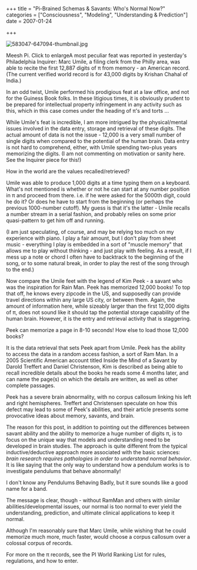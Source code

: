 +++
title = "Pi-Brained Schemas & Savants: Who's Normal Now?"
categories = ["Consciousness", "Modeling", "Understanding & Prediction"]
date = 2007-01-24


+++


<img alt="583047-647094-thumbnail.jpg" src="https://www.fractalog.com/jpg/583047-647094-thumbnail.jpg" />

   Meesh Pi.  Click to enlargeA most peculiar feat was reported in yesterday's Philadelphia Inquirer: Marc Umile, a filing clerk from the Philly area, was able to recite the first 12,887 digits of &pi; from memory - an American record. (The current verified world record is for 43,000 digits by Krishan Chahal of India.)
         
In an odd twist, Umile performed his prodigious feat at a law office, and not for the Guiness Book folks. In these litigious times, it is obviously prudent to be prepared for intellectual property infringement in any activity such as this, which in this case comes under the heading of &pi;'s and torts ...     
         
While Umile's feat is incredible, I am more intrigued by the physical/mental issues involved in the data entry, storage and retrieval of these digits. The actual amount of data is not the issue - 12,000 is a very small number of single digits when compared to the potential of the human brain. Data entry is not hard to comprehend, either, with Umile spending two-plus years memorizing the digits. (I am not commenting on motivation or sanity here. See the Inquirer piece for this!) 
     
How in the world are the values recalled/retrieved?
         
Umile was able to produce 1,000 digits at a time typing them on a keyboard. What's not mentioned is whether or not he can start at any number position in &pi; and proceed from there. i.e. if he were asked for the 5000th digit, could he do it? Or does he have to start from the beginning (or perhaps the previous 1000-number cutoff). My guess is that it's the latter - Umile recalls a number stream in a serial fashion, and probably relies on some prior quasi-pattern to get him off and running. 
         
(I am just speculating, of course, and may be relying too much on my experience with piano. I play a fair amount, but I don't play from sheet music - everything I play is embedded in a sort of &quot;muscle memory&quot; that allows me to play without thinking - and just play with feeling. As a result, if I mess up a note or chord I often have to backtrack to the beginning of the song, or to some natural break, in order to play the rest of the song through to the end.)
         
Now compare the Umile feet with the legend of Kim Peek - a savant who was the inspiration for Rain Man. Peek has memorized 12,000 books! To top that off, he knows every zipcode in the US, and supposedly can provide travel directions within any large US city, or between them. Again, the amount of information here, while sizeably larger than the first 12,000 digits of &pi;, does not sound like it should tap the potential storage capability of the human brain. However, it is the entry and retrieval activity that is staggering.
     
Peek can memorize a page in 8-10 seconds! How else to load those 12,000 books?   
     
It is the data retrieval that sets Peek apart from Umile. Peek has the ability to access the data in a random access fashion, a sort of Ram Man. In a 2005 Scientific American account titled Inside the Mind of a Savant by Darold Treffert and Daniel Christenson, Kim is described as being able to recall incredible details about the books he reads some 4 months later, and can name the page(s) on which the details are written, as well as other complete passages.   
     
Peek has a severe brain abnormality, with no corpus callosum linking his left and right hemispheres. Treffert and Christensen speculate on how this defect may lead to some of Peek's abilities, and their article presents some provocative ideas about memory, savants, and brain.
     
The reason for this post, in addition to pointing out the differences between savant ability and the ability to memorize a huge number of digits &pi;, is to focus on the unique way that models and understanding need to be developed in brain studies. The approach is quite different from the typical inductive/deductive approach more associated with the basic sciences: <em>brain research requires pathologies in order to understand normal behavior</em>. It is like saying that the only way to understand how a pendulum works is to investigate pendulums that behave abnormally!
     
I don't know any Pendulums Behaving Badly, but it sure sounds like a good name for a band.
     
The message is clear, though - without RamMan and others with similar abilities/developmental issues, our normal is too normal to ever yield the understanding, prediction, and ultimate clinical applications to keep it normal.
     
Although I'm reasonably sure that Marc Umile, while wishing that he could memorize much more, much faster, would choose a corpus callosum over a colossal corpus of records.   
         
For more on the &pi; records, see the PI World Ranking List for rules, regulations, and how to enter.      
